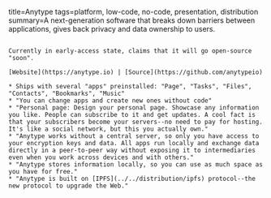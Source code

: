 title=Anytype
tags=platform, low-code, no-code, presentation, distribution
summary=A next-generation software that breaks down barriers between applications, gives back privacy and data ownership to users.
~~~~~~

Currently in early-access state, claims that it will go open-source "soon".

[Website](https://anytype.io) | [Source](https://github.com/anytypeio)

* Ships with several "apps" preinstalled: "Page", "Tasks", "Files", "Contacts", "Bookmarks", "Music"
* "You can change apps and create new ones without code"
* "Personal page: Design your personal page. Showcase any information you like. People can subscribe to it and get updates. A cool fact is that your subscribers become your servers--no need to pay for hosting. It's like a social network, but this you actually own."
* "Anytype works without a central server, so only you have access to your encryption keys and data. All apps run locally and exchange data directly in a peer-to-peer way without exposing it to intermediaries even when you work across devices and with others."
* "Anytype stores information locally, so you can use as much space as you have for free."
* "Anytype is built on [IPFS](../../distribution/ipfs) protocol--the new protocol to upgrade the Web."

